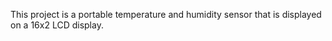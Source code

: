 This project is a portable temperature and humidity sensor that is displayed on a 16x2 LCD display.
